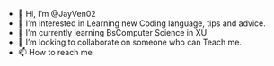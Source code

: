 - 👋 Hi, I’m @JayVen02
- 👀 I’m interested in Learning new Coding language, tips and advice.
- 🌱 I’m currently learning BsComputer Science in XU
- 💞️ I’m looking to collaborate on someone who can Teach me.
- 📫 How to reach me 
